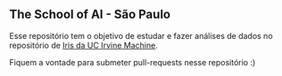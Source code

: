 ## The School of AI - São Paulo

Esse repositório tem o objetivo de estudar e fazer análises de dados no repositório de [Iris da UC Irvine Machine](https://archive.ics.uci.edu/ml/datasets/iris).

Fiquem a vontade para submeter pull-requests nesse repositório :)
